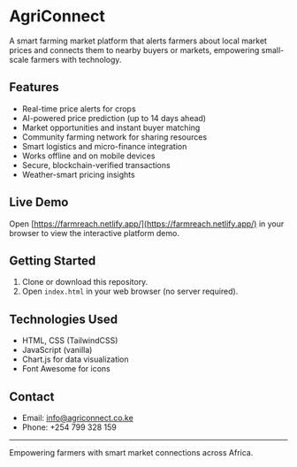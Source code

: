# AgriConnect

A smart farming market platform that alerts farmers about local market prices and connects them to nearby buyers or markets, empowering small-scale farmers with technology.

## Features

- Real-time price alerts for crops
- AI-powered price prediction (up to 14 days ahead)
- Market opportunities and instant buyer matching
- Community farming network for sharing resources
- Smart logistics and micro-finance integration
- Works offline and on mobile devices
- Secure, blockchain-verified transactions
- Weather-smart pricing insights

## Live Demo

Open [https://farmreach.netlify.app/](https://farmreach.netlify.app/) in your browser to view the interactive platform demo.

## Getting Started

1. Clone or download this repository.
2. Open `index.html` in your web browser (no server required).

## Technologies Used

- HTML, CSS (TailwindCSS)
- JavaScript (vanilla)
- Chart.js for data visualization
- Font Awesome for icons

## Contact

- Email: info@agriconnect.co.ke
- Phone: +254 799 328 159

---

Empowering farmers with smart market connections across Africa.
